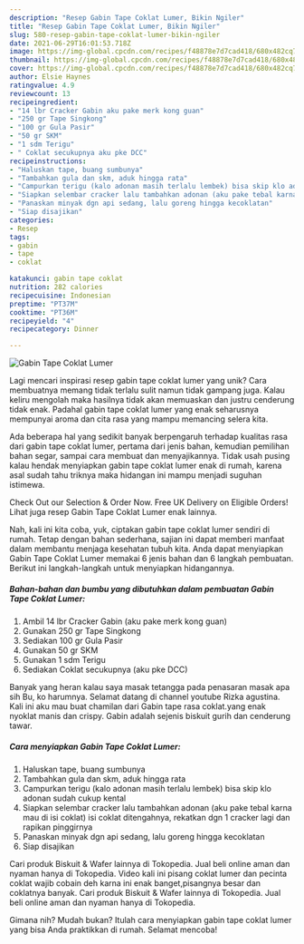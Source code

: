 ```yaml
---
description: "Resep Gabin Tape Coklat Lumer, Bikin Ngiler"
title: "Resep Gabin Tape Coklat Lumer, Bikin Ngiler"
slug: 580-resep-gabin-tape-coklat-lumer-bikin-ngiler
date: 2021-06-29T16:01:53.718Z
image: https://img-global.cpcdn.com/recipes/f48878e7d7cad418/680x482cq70/gabin-tape-coklat-lumer-foto-resep-utama.jpg
thumbnail: https://img-global.cpcdn.com/recipes/f48878e7d7cad418/680x482cq70/gabin-tape-coklat-lumer-foto-resep-utama.jpg
cover: https://img-global.cpcdn.com/recipes/f48878e7d7cad418/680x482cq70/gabin-tape-coklat-lumer-foto-resep-utama.jpg
author: Elsie Haynes
ratingvalue: 4.9
reviewcount: 13
recipeingredient:
- "14 lbr Cracker Gabin aku pake merk kong guan"
- "250 gr Tape Singkong"
- "100 gr Gula Pasir"
- "50 gr SKM"
- "1 sdm Terigu"
- " Coklat secukupnya aku pke DCC"
recipeinstructions:
- "Haluskan tape, buang sumbunya"
- "Tambahkan gula dan skm, aduk hingga rata"
- "Campurkan terigu (kalo adonan masih terlalu lembek) bisa skip klo adonan sudah cukup kental"
- "Siapkan selembar cracker lalu tambahkan adonan (aku pake tebal karna mau di isi coklat) isi coklat ditengahnya, rekatkan dgn 1 cracker lagi dan rapikan pinggirnya"
- "Panaskan minyak dgn api sedang, lalu goreng hingga kecoklatan"
- "Siap disajikan"
categories:
- Resep
tags:
- gabin
- tape
- coklat

katakunci: gabin tape coklat 
nutrition: 282 calories
recipecuisine: Indonesian
preptime: "PT37M"
cooktime: "PT36M"
recipeyield: "4"
recipecategory: Dinner

---
```



![Gabin Tape Coklat Lumer](https://img-global.cpcdn.com/recipes/f48878e7d7cad418/680x482cq70/gabin-tape-coklat-lumer-foto-resep-utama.jpg)

Lagi mencari inspirasi resep gabin tape coklat lumer yang unik? Cara membuatnya memang tidak terlalu sulit namun tidak gampang juga. Kalau keliru mengolah maka hasilnya tidak akan memuaskan dan justru cenderung tidak enak. Padahal gabin tape coklat lumer yang enak seharusnya mempunyai aroma dan cita rasa yang mampu memancing selera kita.

Ada beberapa hal yang sedikit banyak berpengaruh terhadap kualitas rasa dari gabin tape coklat lumer, pertama dari jenis bahan, kemudian pemilihan bahan segar, sampai cara membuat dan menyajikannya. Tidak usah pusing kalau hendak menyiapkan gabin tape coklat lumer enak di rumah, karena asal sudah tahu triknya maka hidangan ini mampu menjadi suguhan istimewa.

Check Out our Selection &amp; Order Now. Free UK Delivery on Eligible Orders! Lihat juga resep Gabin Tape Coklat Lumer enak lainnya.


Nah, kali ini kita coba, yuk, ciptakan gabin tape coklat lumer sendiri di rumah. Tetap dengan bahan sederhana, sajian ini dapat memberi manfaat dalam membantu menjaga kesehatan tubuh kita. Anda dapat menyiapkan Gabin Tape Coklat Lumer memakai 6 jenis bahan dan 6 langkah pembuatan. Berikut ini langkah-langkah untuk menyiapkan hidangannya.

<!--inarticleads1-->

##### Bahan-bahan dan bumbu yang dibutuhkan dalam pembuatan Gabin Tape Coklat Lumer:

1. Ambil 14 lbr Cracker Gabin (aku pake merk kong guan)
1. Gunakan 250 gr Tape Singkong
1. Sediakan 100 gr Gula Pasir
1. Gunakan 50 gr SKM
1. Gunakan 1 sdm Terigu
1. Sediakan  Coklat secukupnya (aku pke DCC)


Banyak yang heran kalau saya masak tetangga pada penasaran masak apa sih Bu, ko harumnya. Selamat datang di channel youtube Rizka agustina. Kali ini aku mau buat chamilan dari Gabin tape rasa coklat.yang enak nyoklat manis dan crispy. Gabin adalah sejenis biskuit gurih dan cenderung tawar. 

<!--inarticleads2-->

##### Cara menyiapkan Gabin Tape Coklat Lumer:

1. Haluskan tape, buang sumbunya
1. Tambahkan gula dan skm, aduk hingga rata
1. Campurkan terigu (kalo adonan masih terlalu lembek) bisa skip klo adonan sudah cukup kental
1. Siapkan selembar cracker lalu tambahkan adonan (aku pake tebal karna mau di isi coklat) isi coklat ditengahnya, rekatkan dgn 1 cracker lagi dan rapikan pinggirnya
1. Panaskan minyak dgn api sedang, lalu goreng hingga kecoklatan
1. Siap disajikan


Cari produk Biskuit &amp; Wafer lainnya di Tokopedia. Jual beli online aman dan nyaman hanya di Tokopedia. Video kali ini pisang coklat lumer dan pecinta coklat wajib cobain deh karna ini enak banget,pisangnya besar dan coklatnya banyak. Cari produk Biskuit &amp; Wafer lainnya di Tokopedia. Jual beli online aman dan nyaman hanya di Tokopedia. 

Gimana nih? Mudah bukan? Itulah cara menyiapkan gabin tape coklat lumer yang bisa Anda praktikkan di rumah. Selamat mencoba!

